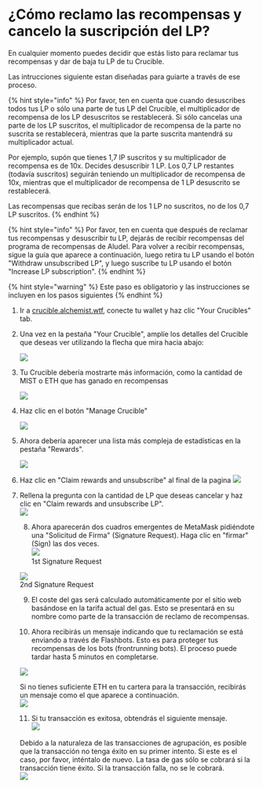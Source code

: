 # ¿Cómo reclamo las recompensas y cancelo la suscripción del LP?

En cualquier momento puedes decidir que estás listo para reclamar tus recompensas y dar de baja tu LP de tu Crucible. 

Las intrucciones siguiente estan diseñadas para guiarte a través de ese proceso.

{% hint style="info" %}
Por favor, ten en cuenta que cuando desuscribes todos tus LP o sólo una parte de tus LP del Crucible, el multiplicador de recompensa de los LP desuscritos se restablecerá. Si sólo cancelas una parte de los LP suscritos, el multiplicador de recompensa de la parte no suscrita se restablecerá, mientras que la parte suscrita mantendrá su multiplicador actual. 

Por ejemplo, supón que tienes 1,7 lP suscritos y su multiplicador de recompensa es de 10x. Decides desuscribir 1 LP. Los 0,7 LP restantes \(todavía suscritos\) seguirán teniendo un multiplicador de recompensa de 10x, mientras que el multiplicador de recompensa de 1 LP desuscrito se restablecerá. 

Las recompensas que recibas serán de los 1 LP no suscritos, no de los 0,7 LP suscritos.
{% endhint %}

{% hint style="info" %}
Por favor, ten en cuenta que después de reclamar tus recompensas y desuscribir tu LP, dejarás de recibir recompensas del programa de recompensas de Aludel. Para volver a recibir recompensas, sigue la guía que aparece a continuación, luego retira tu LP usando el botón "Withdraw unsubscribed LP", y luego suscribe tu LP usando el botón "Increase LP subscription".
{% endhint %}

{% hint style="warning" %}
Este paso es obligatorio y las instrucciones se incluyen en los pasos siguientes
{% endhint %}

1. Ir a [crucible.alchemist.wtf](https://crucible.alchemist.wtf/), conecte tu wallet y haz clic "Your Crucibles" tab.
2. Una vez en la pestaña "Your Crucible", amplíe los detalles del Crucible que deseas ver utilizando la flecha que mira hacia abajo:

   ![](../../.gitbook/assets/screenshot-2021-05-07-at-12.50.58.png) 

3. Tu Crucible debería mostrarte más información, como la cantidad de MIST o ETH que has ganado en recompensas

   ![](../../.gitbook/assets/screenshot-2021-05-07-at-12.50.42.png)   

4. Haz clic en el botón "Manage Crucible"

   ![](../../.gitbook/assets/screenshot-2021-05-07-at-12.51.04.png)   

5. Ahora debería aparecer una lista más compleja de estadísticas en la pestaña "Rewards".

    ![](../../.gitbook/assets/screenshot-2021-05-07-at-12.51.22.png)   

6. Haz clic en "Claim rewards and unsubscribe" al final de la pagina ![](../../.gitbook/assets/screenshot-2021-05-07-at-13.05.52.png)  
7. Rellena la pregunta con la cantidad de LP que deseas cancelar y haz clic en "Claim rewards and unsubscribe LP".  
   ![](../../.gitbook/assets/1.png)   


   8. Ahora aparecerán dos cuadros emergentes de MetaMask pidiéndote una "Solicitud de Firma" \(Signature Request\). Haga clic en "firmar" \(Sign\) las dos veces.  
   ![](../../.gitbook/assets/2%20%282%29%20%282%29%20%281%29.png)   
   1st Signature Request

  
   ![](../../.gitbook/assets/3%20%281%29%20%285%29%20%281%29%20%284%29.png)  
    2nd Signature Request  


   9. El coste del gas será calculado automáticamente por el sitio web basándose en la tarifa actual del gas. Esto se presentará en su nombre como parte de la transacción de reclamo de recompensas.



   10. Ahora recibirás un mensaje indicando que tu reclamación se está enviando a través de Flashbots. Esto es para proteger tus recompensas de los bots \(frontrunning bots\). El proceso puede tardar hasta 5 minutos en completarse.

   ![](../../.gitbook/assets/4%20%281%29%20%282%29.png)  
  
   Si no tienes suficiente ETH en tu cartera para la transacción, recibirás un mensaje como el que aparece a continuación.  
   ![](../../.gitbook/assets/edlin%20%281%29.png)  


   11. Si tu transacción es exitosa, obtendrás el siguiente mensaje.  
   ![](../../.gitbook/assets/6.png)  
  
   Debido a la naturaleza de las transacciones de agrupación, es posible que la transacción no tenga éxito en su primer intento. Si este es el caso, por favor, inténtalo de nuevo. La tasa de gas sólo se cobrará si la transacción tiene éxito. Si la transacción falla, no se le cobrará.  
   ![](../../.gitbook/assets/7%20%281%29.png)

